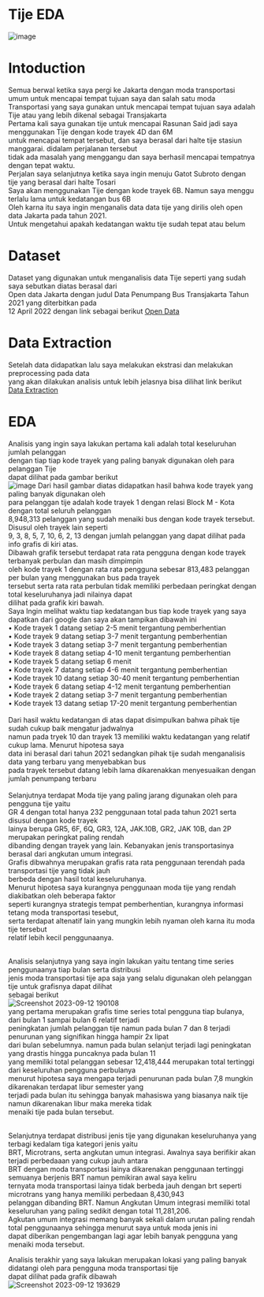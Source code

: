 # Tije EDA

![image](https://github.com/Krioha/Tije/assets/93811161/0161b400-cfbf-4c31-9e18-11861a40014f)

# Intoduction
Semua berwal ketika saya pergi ke Jakarta dengan moda transportasi umum untuk mencapai tempat tujuan saya dan salah satu moda <br />
Transportasi yang saya gunakan untuk mencapai tempat tujuan saya adalah Tije atau yang lebih dikenal sebagai Transjakarta <br />
Pertama kali saya gunakan tije untuk mencapai Rasunan Said jadi saya menggunakan Tije dengan kode trayek 4D dan 6M <br />
untuk mencapai tempat tersebut, dan saya berasal dari halte tije stasiun manggarai. didalam perjalanan tersebut <br />
tidak ada masalah yang menggangu dan saya berhasil mencapai tempatnya dengan tepat waktu. <br />
Perjalan saya selanjutnya ketika saya ingin menuju Gatot Subroto dengan tije yang berasal dari halte Tosari <br />
Saya akan menggunakan Tije dengan kode trayek 6B. Namun saya menggu terlalu lama untuk kedatangan bus 6B <br />
Oleh karna itu saya ingin menganalis data data tije yang dirilis oleh open data Jakarta pada tahun 2021. <br />
Untuk mengetahui apakah kedatangan waktu tije sudah tepat atau belum <br />
# Dataset
Dataset yang digunakan untuk menganalisis data Tije seperti yang sudah saya sebutkan diatas berasal dari <br />
Open data Jakarta dengan judul Data Penumpang Bus Transjakarta Tahun 2021 yang diterbitkan pada <br />
12 April 2022 dengan link sebagai berikut <a href="https://data.jakarta.go.id/dataset/data-penumpang-bus-transjakarta-januari-2021" target="_blank">Open Data</a>

# Data Extraction
Setelah data didapatkan lalu saya melakukan ekstrasi dan melakukan preprocessing pada data <br />
yang akan dilakukan analisis untuk lebih jelasnya bisa dilihat link berikut <a href="https://github.com/Krioha/Tije/blob/main/DataExtractionTJ.ipynb" target="_blank">Data Extraction</a> <br />

# EDA
Analisis yang ingin saya lakukan pertama kali adalah total keseluruhan jumlah pelanggan <br />
dengan tiap tiap kode trayek yang paling banyak digunakan oleh para pelanggan Tije <br />
dapat dilihat pada gambar berikut<br />
![image](https://github.com/Krioha/Tije/assets/93811161/2693a75a-8cdc-4e88-b75b-998ab579fcbf)
Dari hasil gambar diatas didapatkan hasil bahwa kode trayek yang paling banyak digunakan oleh <br />
para pelanggan tije adalah kode trayek 1 dengan relasi Block M - Kota dengan total seluruh pelanggan <br />
8,948,313 pelanggan yang sudah menaiki bus dengan kode trayek tersebut. Disusul oleh trayek lain seperti <br />
9, 3, 8, 5, 7, 10, 6, 2, 13 dengan jumlah pelanggan yang dapat dilihat pada info grafis di kiri atas. <br />
Dibawah grafik tersebut terdapat rata rata pengguna dengan kode trayek terbanyak perbulan dan masih dimpimpin <br />
oleh kode trayek 1 dengan rata rata pengguna sebesar 813,483 pelanggan per bulan yang menggunakan bus pada trayek <br />
tersebut serta rata rata perbulan tidak memiliki perbedaan peringkat dengan total keseluruhanya jadi nilainya dapat <br />
dilihat pada grafik kiri bawah. <br />
Saya Ingin melihat waktu tiap kedatangan bus tiap kode trayek yang saya dapatkan dari google dan saya akan tampikan dibawah ini <br />
• Kode trayek 1 datang setiap 2-5 menit tergantung pemberhentian <br />
• Kode trayek 9 datang setiap 3-7 menit tergantung pemberhentian <br />
• Kode trayek 3 datang setiap 3-7 menit tergantung pemberhentian <br />
• Kode trayek 8 datang setiap 4-10 menit tergantung pemberhentian <br />
• Kode trayek 5 datang setiap 6 menit <br />
• Kode trayek 7 datang setiap 4-6 menit tergantung pemberhentian <br />
• Kode trayek 10 datang setiap 30-40 menit tergantung pemberhentian <br />
• Kode trayek 6 datang setiap 4-12 menit tergantung pemberhentian <br />
• Kode trayek 2 datang setiap 3-7 menit tergantung pemberhentian <br />
• Kode trayek 13 datang setiap 17-20 menit tergantung pemberhentian <br />
<br />
Dari hasil waktu kedatangan di atas dapat disimpulkan bahwa pihak tije sudah cukup baik mengatur jadwalnya <br />
namun pada tryek 10 dan trayek 13 memiliki waktu kedatangan yang relatif cukup lama. Menurut hipotesa saya <br />
data ini berasal dari tahun 2021 sedangkan pihak tije sudah menganalisis data yang terbaru yang menyebabkan bus <br />
pada trayek tersebut datang lebih lama dikarenakkan menyesuaikan dengan jumlah penumpang terbaru <br />
<br />
Selanjutnya terdapat Moda tije yang paling jarang digunakan oleh para pengguna tije yaitu <br />
GR 4 dengan total hanya 232 penggunaan total pada tahun 2021 serta disusul dengan kode trayek <br />
lainya berupa GR5, 6F, 6Q, GR3, 12A, JAK.10B, GR2, JAK 10B, dan 2P merupakan peringkat paling rendah <br />
dibanding dengan trayek yang lain. Kebanyakan jenis transportasinya berasal dari angkutan umum integrasi. <br />
Grafis dibwahnya merupakan grafis rata rata penggunaan terendah pada transportasi tije yang tidak jauh <br/>
berbeda dengan hasil total keseluruhanya. <br />
Menurut hipotesa saya kurangnya penggunaan moda tije yang rendah diakibatkan oleh beberapa faktor <br />
seperti kurangnya strategis tempat pemberhentian, kurangnya informasi tetang moda transportasi tesebut, <br />
serta terdapat altenatif lain yang mungkin lebih nyaman oleh karna itu moda tije tersebut <br />
relatif lebih kecil penggunaanya. <br />
<br />

Analisis selanjutnya yang saya ingin lakukan yaitu tentang time series penggunaanya tiap bulan serta distribusi <br />
jenis moda transportasi tije apa saja yang selalu digunakan oleh pelanggan tije untuk grafisnya dapat dilihat <br />
sebagai berikut <br />
![Screenshot 2023-09-12 190108](https://github.com/Krioha/Tije/assets/93811161/11b1a507-1f2a-4c20-83bc-7bd05fe3750d) <br />
yang pertama merupakan grafis time series total pengguna tiap bulanya, dari bulan 1 sampai bulan 6 relatif terjadi <br />
peningkatan jumlah pelanggan tije namun pada bulan 7 dan 8 terjadi penurunan yang signifikan hingga hampir 2x lipat <br />
dari bulan sebelumnya. namun pada bulan selanjut terjadi lagi peningkatan yang drastis hingga puncaknya pada bulan 11 <br />
yang memiliki total pelanggan sebesar 12,418,444 merupakan total tertinggi dari keseluruhan pengguna perbulanya <br />
menurut hipotesa saya mengapa terjadi penurunan pada bulan 7,8 mungkin dikarenakan terdapat libur semester yang <br />
terjadi pada bulan itu sehingga banyak mahasiswa yang biasanya naik tije namun dikarenakan libur maka mereka tidak <br />
menaiki tije pada bulan tersebut. <br />
<br />

Selanjutnya terdapat distribusi jenis tije yang digunakan keseluruhanya yang terbagi kedalam tiga kategori jenis yaitu <br />
BRT, Microtrans, serta angkutan umun integrasi. Awalnya saya berifikir akan terjadi perbedaaan yang cukup jauh antara <br />
BRT dengan moda transportasi lainya dikarenakan penggunaan tertinggi semuanya berjenis BRT namun pemikiran awal saya keliru <br />
ternyata moda transportasi lainya tidak berbeda jauh dengan brt seperti microtrans yang hanya memiliki perbedaan 8,430,943 <br />
pelanggan dibanding BRT. Namun Angkutan Umum integrasi memiliki total keseluruhan yang paling sedikit dengan total 11,281,206. <br />
Agkutan umum integrasi memang banyak sekali dalam urutan paling rendah total penggunaanya sehingga menurut saya untuk moda jenis ini <br />
dapat diberikan pengembangan lagi agar lebih banyak pengguna yang menaiki moda tersebut.
<br />

Analisis terakhir yang saya lakukan merupakan lokasi yang paling banyak didatangi oleh para pengguna moda transportasi tije <br />
dapat dilihat pada grafik dibawah <br />
![Screenshot 2023-09-12 193629](https://github.com/Krioha/Tije/assets/93811161/d2387c05-c1d4-4c29-b972-11836abf5b5f)

